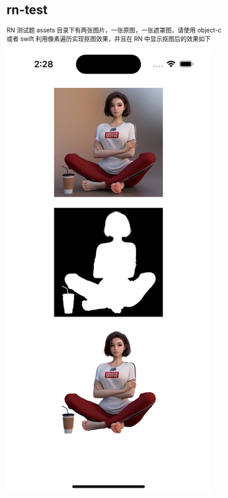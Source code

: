 # rn-test

RN 测试题
assets 目录下有两张图片，一张原图，一张遮罩图，请使用 object-c 或者 swift 利用像素遍历实现抠图效果，并且在 RN 中显示抠图后的效果如下

![effect.png](https://github.com/qianshuiliuyun/rn-test/blob/main/effect.png)
